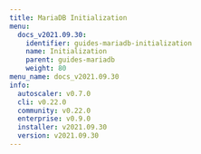 ```yaml
---
title: MariaDB Initialization
menu:
  docs_v2021.09.30:
    identifier: guides-mariadb-initialization
    name: Initialization
    parent: guides-mariadb
    weight: 80
menu_name: docs_v2021.09.30
info:
  autoscaler: v0.7.0
  cli: v0.22.0
  community: v0.22.0
  enterprise: v0.9.0
  installer: v2021.09.30
  version: v2021.09.30
---
```


